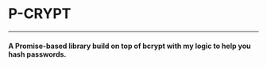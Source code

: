 # P-CRYPT 
---

#### A Promise-based library build on top of bcrypt with my logic to help you hash passwords.
